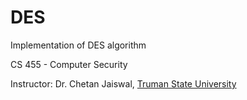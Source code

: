 # DES
Implementation of DES algorithm

CS 455 - Computer Security

Instructor: Dr. Chetan Jaiswal, [Truman State University](http://www.truman.edu)
